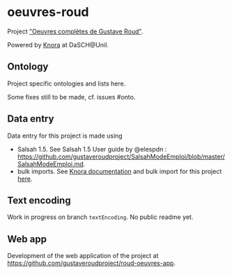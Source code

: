 # oeuvres-roud

Project ["Oeuvres complètes de Gustave Roud"](https://www.unil.ch/clsr/home/menuinst/projets-de-recherche/gustave-roud-oeuvres-completes.html).

Powered by [Knora](knora.org/) at DaSCH@Unil.


## Ontology

Project specific ontologies and lists here.

Some fixes still to be made, cf. issues #onto.


## Data entry

Data entry for this project is made using

- Salsah 1.5. See Salsah 1.5 User guide by @elespdn : https://github.com/gustaveroudproject/SalsahModeEmploi/blob/master/SalsahModeEmploi.md.
- bulk imports. See [Knora documentation](https://docs.knora.org/paradox/03-apis/api-v1/adding-resources.html#bulk-import) and bulk import for this project [here](/bulkimport).


## Text encoding

Work in progress on branch `textEncoding`. No public readme yet.	


## Web app

Development of the web application of the project at https://github.com/gustaveroudproject/roud-oeuvres-app.



